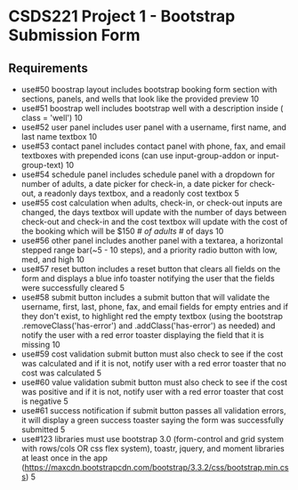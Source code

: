# CSDS221 Project 1 - Bootstrap Submission Form

## Requirements

* use#50 boostrap layout includes bootstrap booking form section with sections, panels, and wells that look like the provided preview 10
* use#51 boostrap well includes bootstrap well with a description inside ( class = 'well') 10
* use#52 user panel includes user panel with a username, first name, and last name textbox 10
* use#53 contact panel includes contact panel with phone, fax, and email textboxes with prepended icons (can use input-group-addon or input-group-text) 10
* use#54 schedule panel includes schedule panel with a dropdown for number of adults, a date picker for check-in, a date picker for check-out, a readonly days textbox, and a readonly cost textbox 5
* use#55 cost calculation when adults, check-in, or check-out inputs are changed, the days textbox will update with the number of days between check-out and check-in and the cost textbox will update with the cost of the booking which will be $150 *# of adults* # of days 10
* use#56 other panel includes another panel with a textarea, a horizontal stepped range bar(~5 - 10 steps), and a priority radio button with low, med, and high 10
* use#57 reset button includes a reset button that clears all fields on the form and displays a blue info toaster notifying the user that the fields were successfully cleared 5
* use#58 submit button includes a submit button that will validate the username, first, last, phone, fax, and email fields for empty entries and if they don't exist, to highlight red the empty textbox (using the bootstrap .removeClass('has-error') and .addClass('has-error') as needed) and notify the user with a red error toaster displaying the field that it is missing 10
* use#59 cost validation submit button must also check to see if the cost was calculated and if it is not, notify user with a red error toaster that no cost was calculated 5
* use#60 value validation submit button must also check to see if the cost was positive and if it is not, notify user with a red error toaster that cost is negative 5
* use#61 success notification if submit button passes all validation errors, it will display a green success toaster saying the form was successfully submitted 5
* use#123 libraries must use bootstrap 3.0 (form-control and grid system with rows/cols OR css flex system), toastr, jquery, and moment libraries at least once in the app (<https://maxcdn.bootstrapcdn.com/bootstrap/3.3.2/css/bootstrap.min.css>) 5
